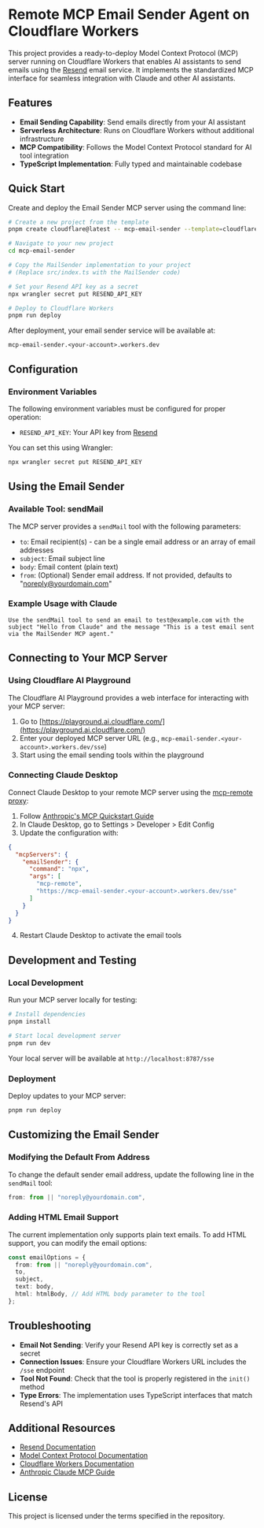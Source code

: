 # Remote MCP Email Sender Agent on Cloudflare Workers

This project provides a ready-to-deploy Model Context Protocol (MCP) server running on Cloudflare Workers that enables AI assistants to send emails using the [Resend](https://resend.com) email service. It implements the standardized MCP interface for seamless integration with Claude and other AI assistants.

## Features

- **Email Sending Capability**: Send emails directly from your AI assistant
- **Serverless Architecture**: Runs on Cloudflare Workers without additional infrastructure
- **MCP Compatibility**: Follows the Model Context Protocol standard for AI tool integration
- **TypeScript Implementation**: Fully typed and maintainable codebase

## Quick Start

Create and deploy the Email Sender MCP server using the command line:

```bash
# Create a new project from the template
pnpm create cloudflare@latest -- mcp-email-sender --template=cloudflare/ai/demos/remote-mcp-authless

# Navigate to your new project
cd mcp-email-sender

# Copy the MailSender implementation to your project
# (Replace src/index.ts with the MailSender code)

# Set your Resend API key as a secret
npx wrangler secret put RESEND_API_KEY

# Deploy to Cloudflare Workers
pnpm run deploy
```

After deployment, your email sender service will be available at:

```
mcp-email-sender.<your-account>.workers.dev
```

## Configuration

### Environment Variables

The following environment variables must be configured for proper operation:

- `RESEND_API_KEY`: Your API key from [Resend](https://resend.com)

You can set this using Wrangler:

```bash
npx wrangler secret put RESEND_API_KEY
```

## Using the Email Sender

### Available Tool: sendMail

The MCP server provides a `sendMail` tool with the following parameters:

- `to`: Email recipient(s) - can be a single email address or an array of email addresses
- `subject`: Email subject line
- `body`: Email content (plain text)
- `from`: (Optional) Sender email address. If not provided, defaults to "noreply@yourdomain.com"

### Example Usage with Claude

```
Use the sendMail tool to send an email to test@example.com with the subject "Hello from Claude" and the message "This is a test email sent via the MailSender MCP agent."
```

## Connecting to Your MCP Server

### Using Cloudflare AI Playground

The Cloudflare AI Playground provides a web interface for interacting with your MCP server:

1. Go to [https://playground.ai.cloudflare.com/](https://playground.ai.cloudflare.com/)
2. Enter your deployed MCP server URL (e.g., `mcp-email-sender.<your-account>.workers.dev/sse`)
3. Start using the email sending tools within the playground

### Connecting Claude Desktop

Connect Claude Desktop to your remote MCP server using the [mcp-remote proxy](https://www.npmjs.com/package/mcp-remote):

1. Follow [Anthropic's MCP Quickstart Guide](https://modelcontextprotocol.io/quickstart/user)
2. In Claude Desktop, go to Settings > Developer > Edit Config
3. Update the configuration with:

```json
{
  "mcpServers": {
    "emailSender": {
      "command": "npx",
      "args": [
        "mcp-remote",
        "https://mcp-email-sender.<your-account>.workers.dev/sse"
      ]
    }
  }
}
```

4. Restart Claude Desktop to activate the email tools

## Development and Testing

### Local Development

Run your MCP server locally for testing:

```bash
# Install dependencies
pnpm install

# Start local development server
pnpm run dev
```

Your local server will be available at `http://localhost:8787/sse`

### Deployment

Deploy updates to your MCP server:

```bash
pnpm run deploy
```

## Customizing the Email Sender

### Modifying the Default From Address

To change the default sender email address, update the following line in the `sendMail` tool:

```typescript
from: from || "noreply@yourdomain.com",
```

### Adding HTML Email Support

The current implementation only supports plain text emails. To add HTML support, you can modify the email options:

```typescript
const emailOptions = {
  from: from || "noreply@yourdomain.com",
  to,
  subject,
  text: body,
  html: htmlBody, // Add HTML body parameter to the tool
};
```

## Troubleshooting

- **Email Not Sending**: Verify your Resend API key is correctly set as a secret
- **Connection Issues**: Ensure your Cloudflare Workers URL includes the `/sse` endpoint
- **Tool Not Found**: Check that the tool is properly registered in the `init()` method
- **Type Errors**: The implementation uses TypeScript interfaces that match Resend's API

## Additional Resources

- [Resend Documentation](https://resend.com/docs)
- [Model Context Protocol Documentation](https://modelcontextprotocol.io/)
- [Cloudflare Workers Documentation](https://developers.cloudflare.com/workers/)
- [Anthropic Claude MCP Guide](https://docs.anthropic.com/claude/docs/model-context-protocol)

## License

This project is licensed under the terms specified in the repository.
